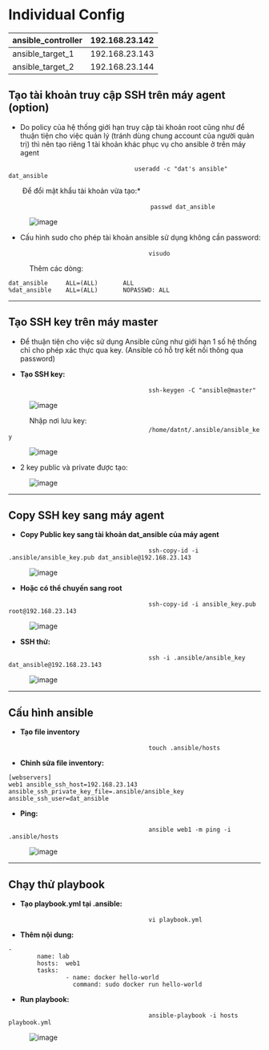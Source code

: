 # **Individual Config**

|ansible_controller|192.168.23.142|
| :- | :- |
|ansible_target_1|192.168.23.143|
|ansible_target_2|192.168.23.144|


## **Tạo tài khoản truy cập SSH trên máy agent (option)**

- Do policy của hệ thống giới hạn truy cập tài khoản root cũng như để thuận tiện cho việc quản lý (tránh dùng chung account của người quản trị) thì nên tạo riêng 1 tài khoản khác phục vụ cho ansible ở trên máy agent

&emsp;&emsp;&emsp;&emsp;&emsp;&emsp;&emsp;&emsp;&emsp;&emsp;&emsp;&emsp;&emsp;&emsp;&emsp;&emsp;&emsp;&emsp;`useradd -c "dat's ansible" dat_ansible`

&emsp;&emsp;Để đổi mật khẩu tài khoản vừa tạo:*

&emsp;&emsp;&emsp;&emsp;&emsp;&emsp;&emsp;&emsp;&emsp;&emsp;&emsp;&emsp;&emsp;&emsp;&emsp;&emsp;&emsp;&emsp;&emsp;&emsp; `passwd dat_ansible`


&emsp;&emsp;&emsp;![image](https://user-images.githubusercontent.com/43572616/181199566-a004a746-5333-4aaf-bb1d-0fb0805ed20a.png)



- Cấu hình sudo cho phép tài khoản ansible sử dụng không cần password:

&emsp;&emsp;&emsp;&emsp;&emsp;&emsp;&emsp;&emsp;&emsp;&emsp;&emsp;&emsp;&emsp;&emsp;&emsp;&emsp;&emsp;&emsp;&emsp;&emsp;`visudo`

&emsp;&emsp;&emsp;Thêm các dòng:

```
dat_ansible     ALL=(ALL)       ALL
%dat_ansible    ALL=(ALL)       NOPASSWD: ALL
```

***

## **Tạo SSH key trên máy master**

- Để thuận tiện cho việc sử dụng Ansible cũng như giới hạn 1 số hệ thống chỉ cho phép xác thực qua key. (Ansible có hỗ trợ kết nối thông qua password)



- **Tạo SSH key:**

&emsp;&emsp;&emsp;&emsp;&emsp;&emsp;&emsp;&emsp;&emsp;&emsp;&emsp;&emsp;&emsp;&emsp;&emsp;&emsp;&emsp;&emsp;&emsp;&emsp;`ssh-keygen -C "ansible@master"`

&emsp;&emsp;&emsp;![image](https://user-images.githubusercontent.com/43572616/181199809-04b053e3-2fef-4b10-970b-0744a6b3c92f.png)

&emsp;&emsp;&emsp;Nhập nơi lưu key:
&emsp;&emsp;&emsp;&emsp;&emsp;&emsp;&emsp;&emsp;&emsp;&emsp;&emsp;&emsp;&emsp;&emsp;&emsp;&emsp;&emsp;&emsp;&emsp;&emsp;`/home/datnt/.ansible/ansible_key`

&emsp;&emsp;&emsp;![image](https://user-images.githubusercontent.com/43572616/181199893-cc972a15-0074-4046-986b-de9874035866.png)



- 2 key public và private được tạo:

&emsp;&emsp;&emsp;![image](https://user-images.githubusercontent.com/43572616/181199933-97eea2a4-3d40-4ca0-ad71-2a305c3adbb2.png)

***

## **Copy SSH key sang máy agent**

- **Copy Public key sang tài khoản dat_ansible của máy agent**

&emsp;&emsp;&emsp;&emsp;&emsp;&emsp;&emsp;&emsp;&emsp;&emsp;&emsp;&emsp;&emsp;&emsp;&emsp;&emsp;&emsp;&emsp;&emsp;&emsp;`ssh-copy-id -i .ansible/ansible_key.pub dat_ansible@192.168.23.143`

&emsp;&emsp;&emsp;![image](https://user-images.githubusercontent.com/43572616/181199997-e0be4179-d135-4802-8665-54a449a08ca9.png)



- **Hoặc có thể chuyến sang root**

&emsp;&emsp;&emsp;&emsp;&emsp;&emsp;&emsp;&emsp;&emsp;&emsp;&emsp;&emsp;&emsp;&emsp;&emsp;&emsp;&emsp;&emsp;&emsp;&emsp;`ssh-copy-id -i ansible_key.pub root@192.168.23.143`

&emsp;&emsp;&emsp;![image](https://user-images.githubusercontent.com/43572616/181200058-af806fc5-0770-4c85-8d0d-4994ffdc1c45.png)



- **SSH thử:**

&emsp;&emsp;&emsp;&emsp;&emsp;&emsp;&emsp;&emsp;&emsp;&emsp;&emsp;&emsp;&emsp;&emsp;&emsp;&emsp;&emsp;&emsp;&emsp;&emsp;`ssh -i .ansible/ansible_key dat_ansible@192.168.23.143`

&emsp;&emsp;&emsp;![image](https://user-images.githubusercontent.com/43572616/181200091-876ae37d-5ba7-436c-956a-8d7631b05f26.png)

***

## **Cấu hình ansible**

- **Tạo file inventory**

&emsp;&emsp;&emsp;&emsp;&emsp;&emsp;&emsp;&emsp;&emsp;&emsp;&emsp;&emsp;&emsp;&emsp;&emsp;&emsp;&emsp;&emsp;&emsp;&emsp;`touch .ansible/hosts`



- **Chỉnh sửa file inventory:**

```
[webservers]
web1 ansible_ssh_host=192.168.23.143 ansible_ssh_private_key_file=.ansible/ansible_key ansible_ssh_user=dat_ansible
```


- **Ping:**

&emsp;&emsp;&emsp;&emsp;&emsp;&emsp;&emsp;&emsp;&emsp;&emsp;&emsp;&emsp;&emsp;&emsp;&emsp;&emsp;&emsp;&emsp;&emsp;&emsp;`ansible web1 -m ping -i .ansible/hosts`

&emsp;&emsp;&emsp;![image](https://user-images.githubusercontent.com/43572616/181200225-93e12673-9f6b-4ee3-8003-e6af5ab82522.png)

***

## **Chạy thử playbook**

- **Tạo playbook.yml tại .ansible:**

&emsp;&emsp;&emsp;&emsp;&emsp;&emsp;&emsp;&emsp;&emsp;&emsp;&emsp;&emsp;&emsp;&emsp;&emsp;&emsp;&emsp;&emsp;&emsp;&emsp;`vi playbook.yml`



- **Thêm nội dung:**

```
-
        name: lab
        hosts:  web1
        tasks:
                - name: docker hello-world
                  command: sudo docker run hello-world
```


- **Run playbook:**

&emsp;&emsp;&emsp;&emsp;&emsp;&emsp;&emsp;&emsp;&emsp;&emsp;&emsp;&emsp;&emsp;&emsp;&emsp;&emsp;&emsp;&emsp;&emsp;&emsp;`ansible-playbook -i hosts playbook.yml`

&emsp;&emsp;&emsp;![image](https://user-images.githubusercontent.com/43572616/181200389-1a25107c-72f1-4df7-9791-fdb2132a0be6.png)
